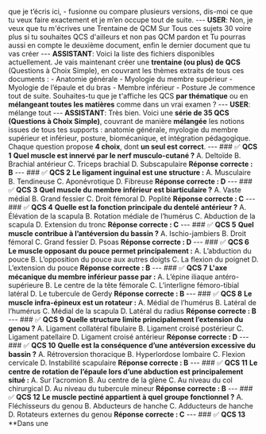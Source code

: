 que je t’écris ici, - fusionne ou compare plusieurs versions, dis-moi ce que tu veux faire exactement et je m’en occupe tout de suite. --- **USER**: Non, je veux que tu m'écrives une Trentaine de QCM Sur Tous ces sujets 30 voire plus si tu souhaites QCS d'ailleurs et non pas QCM pardon et Tu pourras aussi en compte le deuxième document, enfin le dernier document que tu vas créer --- **ASSISTANT**: Voici la liste des fichiers disponibles actuellement. Je vais maintenant créer une **trentaine (ou plus) de QCS** (Questions à Choix Simple), en couvrant les thèmes extraits de tous ces documents : - Anatomie générale - Myologie du membre supérieur - Myologie de l’épaule et du bras - Membre inférieur - Posture Je commence tout de suite. Souhaites-tu que je t'affiche les QCS **par thématique** ou en **mélangeant toutes les matières** comme dans un vrai examen ? --- **USER**: mélange tout --- **ASSISTANT**: Très bien. Voici une **série de 35 QCS (Questions à Choix Simple)**, couvrant de manière **mélangée** les notions issues de tous tes supports : anatomie générale, myologie du membre supérieur et inférieur, posture, biomécanique, et intégration pédagogique. Chaque question propose **4 choix**, dont **un seul est correct**. --- ### ✅ **QCS 1** **Quel muscle est innervé par le nerf musculo-cutané ?** A. Deltoïde B. Brachial antérieur C. Triceps brachial D. Subscapulaire **Réponse correcte : B** --- ### ✅ **QCS 2** **Le ligament inguinal est une structure :** A. Musculaire B. Tendineuse C. Aponévrotique D. Fibreuse **Réponse correcte : D** --- ### ✅ **QCS 3** **Quel muscle du membre inférieur est biarticulaire ?** A. Vaste médial B. Grand fessier C. Droit fémoral D. Poplité **Réponse correcte : C** --- ### ✅ **QCS 4** **Quelle est la fonction principale du dentelé antérieur ?** A. Élévation de la scapula B. Rotation médiale de l’humérus C. Abduction de la scapula D. Extension du tronc **Réponse correcte : C** --- ### ✅ **QCS 5** **Quel muscle contribue à l’antéversion du bassin ?** A. Ischio-jambiers B. Droit fémoral C. Grand fessier D. Psoas **Réponse correcte : D** --- ### ✅ **QCS 6** **Le muscle opposant du pouce permet principalement :** A. L’abduction du pouce B. L’opposition du pouce aux autres doigts C. La flexion du poignet D. L’extension du pouce **Réponse correcte : B** --- ### ✅ **QCS 7** **L'axe mécanique du membre inférieur passe par :** A. L’épine iliaque antéro-supérieure B. Le centre de la tête fémorale C. L’interligne fémoro-tibial latéral D. Le tubercule de Gerdy **Réponse correcte : B** --- ### ✅ **QCS 8** **Le muscle infra-épineux est un rotateur :** A. Médial de l’humérus B. Latéral de l’humérus C. Médial de la scapula D. Latéral du radius **Réponse correcte : B** --- ### ✅ **QCS 9** **Quelle structure limite principalement l’extension du genou ?** A. Ligament collatéral fibulaire B. Ligament croisé postérieur C. Ligament patellaire D. Ligament croisé antérieur **Réponse correcte : D** --- ### ✅ **QCS 10** **Quelle est la conséquence d’une antéversion excessive du bassin ?** A. Rétroversion thoracique B. Hyperlordose lombaire C. Flexion cervicale D. Instabilité scapulaire **Réponse correcte : B** --- ### ✅ **QCS 11** **Le centre de rotation de l’épaule lors d’une abduction est principalement situé :** A. Sur l’acromion B. Au centre de la glène C. Au niveau du col chirurgical D. Au niveau du tubercule mineur **Réponse correcte : B** --- ### ✅ **QCS 12** **Le muscle pectiné appartient à quel groupe fonctionnel ?** A. Fléchisseurs du genou B. Abducteurs de hanche C. Adducteurs de hanche D. Rotateurs externes du genou **Réponse correcte : C** --- ### ✅ **QCS 13** **Dans une
